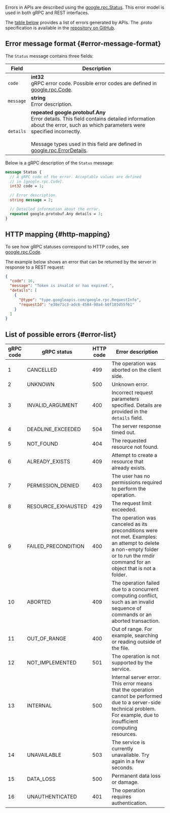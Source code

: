 Errors in APIs are described using the [google.rpc.Status](https://github.com/googleapis/googleapis/blob/master/google/rpc/status.proto). This error model is used in both gRPC and REST interfaces.

The [table below](#error-list) provides a list of errors generated by APIs.
The .proto specification is available in the [repository on GitHub](https://github.com/googleapis/googleapis/blob/master/google/rpc/code.proto).

## Error message format {#error-message-format}

The `Status` message contains three fields:

| Field | Description |
----------- | -----------
| `code` | <b>int32</b></br>gRPC error code. Possible error codes are defined in [google.rpc.Code](https://github.com/googleapis/googleapis/blob/master/google/rpc/code.proto). |
| `message` | <b>string</b></br>Error description. |
| `details` | <b>repeated google.protobuf.Any</b></br>Error details. This field contains detailed information about the error, such as which parameters were specified incorrectly.</br> </br>Message types used in this field are defined in [google.rpc.ErrorDetails](https://github.com/googleapis/googleapis/blob/master/google/rpc/error_details.proto). |

Below is a gRPC description of the `Status` message:

```protobuf
message Status {
  // A gRPC code of the error. Acceptable values are defined
  // in [google.rpc.Code].
  int32 code = 1;

  // Error description.
  string message = 2;

  // Detailed information about the error.
  repeated google.protobuf.Any details = 3;
}
```

## HTTP mapping {#http-mapping}

To see how gRPC statuses correspond to HTTP codes, see [google.rpc.Code](https://github.com/googleapis/googleapis/blob/master/google/rpc/code.proto).

The example below shows an error that can be returned by the server in response to a REST request:

```json
{
  "code": 16,
  "message": "Token is invalid or has expired.",
  "details": [
    {
      "@type": "type.googleapis.com/google.rpc.RequestInfo",
      "requestId": "e38e71c3-adc6-4584-98a4-b0f103d55f61"
    }
  ]
}
```

## List of possible errors {#error-list}
| gRPC code | gRPC status | HTTP code | Error description |
----- | ----- | ----- | -----
| 1 | CANCELLED | 499 | The operation was aborted on the client side. |
| 2 | UNKNOWN | 500 | Unknown error. |
| 3 | INVALID_ARGUMENT | 400 | Incorrect request parameters specified. Details are provided in the `details` field. |
| 4 | DEADLINE_EXCEEDED | 504 | The server response timed out. |
| 5 | NOT_FOUND | 404 | The requested resource not found. |
| 6 | ALREADY_EXISTS | 409 | Attempt to create a resource that already exists. |
| 7 | PERMISSION_DENIED | 403 | The user has no permissions required to perform the operation. |
| 8 | RESOURCE_EXHAUSTED | 429 | The request limit exceeded. |
| 9 | FAILED_PRECONDITION | 400 | The operation was canceled as its preconditions were not met. Examples: an attempt to delete a non-empty folder or to run the rmdir command for an object that is not a folder. |
| 10 | ABORTED | 409 | The operation failed due to a concurrent computing conflict, such as an invalid sequence of commands or an aborted transaction. |
| 11 | OUT_OF_RANGE | 400 | Out of range. For example, searching or reading outside of the file. |
| 12 | NOT_IMPLEMENTED | 501 | The operation is not supported by the service. |
| 13 | INTERNAL | 500 | Internal server error. This error means that the operation cannot be performed due to a server-side technical problem. For example, due to insufficient computing resources. |
| 14 | UNAVAILABLE | 503 | The service is currently unavailable. Try again in a few seconds. |
| 15 | DATA_LOSS | 500 | Permanent data loss or damage. |
| 16 | UNAUTHENTICATED | 401 | The operation requires authentication. |